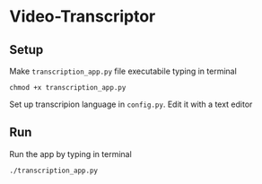 # Video-Transcriptor

## Setup

Make `transcription_app.py` file executabile typing in terminal 
```shell
chmod +x transcription_app.py
```
Set up transcripion language in `config.py`. Edit it with a text editor

## Run

Run the app by typing in terminal
```shell
./transcription_app.py
```


